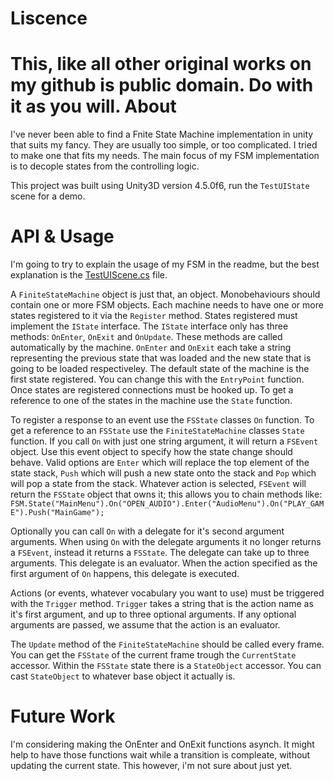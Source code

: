 Liscence
========
This, like all other original works on my github is public domain. Do with it as you will.
About
=====
I've never been able to find a Fnite State Machine implementation in unity that suits my fancy. They are usually too simple, or too complicated. I tried to make one that fits my needs. The main focus of my FSM implementation is to decople states from the controlling logic.

This project was built using Unity3D version 4.5.0f6, run the ```TestUIState``` scene for a demo.

API & Usage
===========
I'm going to try to explain the usage of my FSM in the readme, but the best explanation is the [TestUIScene.cs](https://github.com/gszauer/Unity-FiniteStateMachine/blob/master/Assets/Testing/Scripts/TestUIState.cs) file.

A ```FiniteStateMachine``` object is just that, an object. Monobehaviours should contain one or more FSM objects. Each machine needs to have one or more states registered to it via the ```Register``` method. States registered must implement the ```IState``` interface. The ```IState``` interface only has three methods: ```OnEnter```, ```OnExit``` and ```OnUpdate```. These methods are called automatically by the machine. ```OnEnter``` and ```OnExit``` each take a string representing the previous state that was loaded and the new state that is going to be loaded respectiveley. The default state of the machine is the first state registered. You can change this with the ```EntryPoint``` function. Once states are registered connections must be hooked up. To get a reference to one of the states in the machine use the ```State``` function.

To register a response to an event use the ```FSState``` classes ```On``` function. To get a reference to an ```FSState``` use the ```FiniteStateMachine``` classes ```State``` function. If you call ```On``` with just one string argument, it will return a ```FSEvent``` object. Use this event object to specify how the state change should behave. Valid options are ```Enter``` which will replace the top element of the state stack, ```Push``` which will push a new state onto the stack and ```Pop``` which will pop a state from the stack. Whatever action is selected, ```FSEvent``` will return the ```FSState``` object that owns it; this allows you to chain methods like: ```FSM.State("MainMenu").On("OPEN_AUDIO").Enter("AudioMenu").On("PLAY_GAME").Push("MainGame");```

Optionally you can call ```On``` with a delegate for it's second argument arguments. When using ```On``` with the delegate arguments it no longer returns a ```FSEvent```, instead it returns a ```FSState```. The delegate can take up to three arguments. This delegate is an evaluator. When the action specified as the first argument of ```On``` happens, this delegate is executed.

Actions (or events, whatever vocabulary you want to use) must be triggered with the ```Trigger``` method. ```Trigger``` takes a string that is the action name as it's first argument, and up to three optional arguments. If any optional arguments are passed, we assume that the action is an evaluator.

The ```Update``` method of the ```FiniteStateMachine``` should be called every frame. You can get the ```FSState``` of the current frame trough the ```CurrentState``` accessor. Within the ```FSState``` state there is a ```StateObject``` accessor. You can cast ```StateObject``` to whatever base object it actually is.

Future Work
===========
I'm considering making the OnEnter and OnExit functions asynch. It might help to have those functions wait while a transition is compleate, without updating the current state. This however, i'm not sure about just yet.
